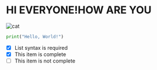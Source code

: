 # HI EVERYONE!HOW ARE YOU
![cat](http://octodex.github.com/images/labtocat.png)
```python
print("Hello, World!")
```
- [x] List syntax is required
- [x] This item is complete
- [ ] This item is not complete
